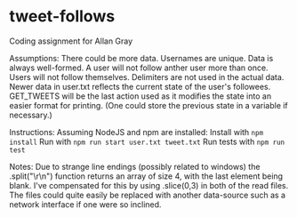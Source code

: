 # tweet-follows
Coding assignment for Allan Gray

Assumptions: 
	There could be more data.
	Usernames are unique.
	Data is always well-formed.
	A user will not follow anther user more than once.
	Users will not follow themselves.
	Delimiters are not used in the actual data.
	Newer data in user.txt reflects the current state of the user's followees.
	GET_TWEETS will be the last action used as it modifies the state into an easier format for printing.
	(One could store the previous state in a variable if necessary.)

Instructions:
	Assuming NodeJS and npm are installed:
		Install with `npm install`
		Run with `npm run start user.txt tweet.txt`
		Run tests with `npm run test`

Notes:
	Due to strange line endings (possibly related to windows) the .split("\r\n") function
	returns an array of size 4, with the last element being blank. I've compensated for this
	by using .slice(0,3) in both of the read files.
	The files could quite easily be replaced with another data-source such as a network 
	interface if one were so inclined.